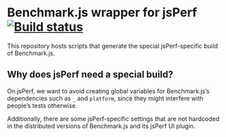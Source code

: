 # Benchmark.js wrapper for jsPerf [![Build status](https://travis-ci.org/jsperf/build-benchmark.js-wrapper.svg)](https://travis-ci.org/jsperf/build-benchmark.js-wrapper)

This repository hosts scripts that generate the special jsPerf-specific build of Benchmark.js.

## Why does jsPerf need a special build?

On jsPerf, we want to avoid creating global variables for Benchmark.js’s dependencies such as `_` and `platform`, since they might interfere with people’s tests otherwise.

Additionally, there are some jsPerf-specific settings that are not hardcoded in the distributed versions of Benchmark.js and its jsPerf UI plugin.
